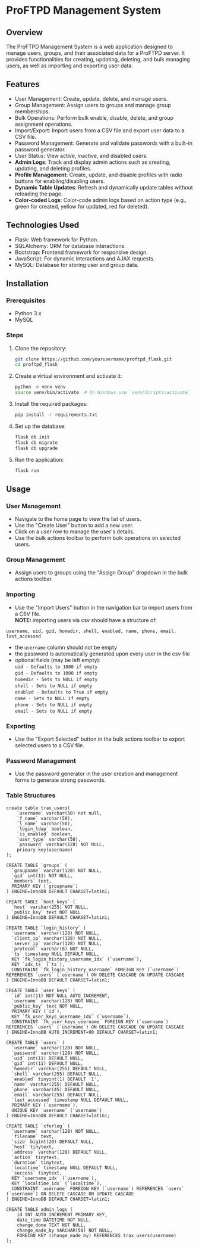 # ProFTPD Management System

## Overview

The ProFTPD Management System is a web application designed to manage users, groups, and their associated data for a ProFTPD server. It provides functionalities for creating, updating, deleting, and bulk managing users, as well as importing and exporting user data.

## Features

- User Management: Create, update, delete, and manage users.
- Group Management: Assign users to groups and manage group memberships.
- Bulk Operations: Perform bulk enable, disable, delete, and group assignment operations.
- Import/Export: Import users from a CSV file and export user data to a CSV file.
- Password Management: Generate and validate passwords with a built-in password generator.
- User Status: View active, inactive, and disabled users.
- **Admin Logs**: Track and display admin actions such as creating, updating, and deleting profiles.
- **Profile Management**: Create, update, and disable profiles with radio buttons for enabling/disabling users.
- **Dynamic Table Updates**: Refresh and dynamically update tables without reloading the page.
- **Color-coded Logs**: Color-code admin logs based on action type (e.g., green for created, yellow for updated, red for deleted).

## Technologies Used

- Flask: Web framework for Python.
- SQLAlchemy: ORM for database interactions.
- Bootstrap: Frontend framework for responsive design.
- JavaScript: For dynamic interactions and AJAX requests.
- MySQL: Database for storing user and group data.

## Installation

### Prerequisites

- Python 3.x
- MySQL

### Steps

1. Clone the repository:
    ```bash
    git clone https://github.com/yourusername/proftpd_flask.git
    cd proftpd_flask
    ```

2. Create a virtual environment and activate it:
    ```bash
    python -m venv venv
    source venv/bin/activate  # On Windows use `venv\Scripts\activate`
    ```

3. Install the required packages:
    ```bash
    pip install -r requirements.txt
    ```

4. Set up the database:
    ```bash
    flask db init
    flask db migrate
    flask db upgrade
    ```

5. Run the application:
    ```bash
    flask run
    ```


## Usage

### User Management

- Navigate to the home page to view the list of users.
- Use the "Create User" button to add a new user.
- Click on a user row to manage the user's details.
- Use the bulk actions toolbar to perform bulk operations on selected users.

### Group Management

- Assign users to groups using the "Assign Group" dropdown in the bulk actions toolbar.

### Importing

- Use the "Import Users" button in the navigation bar to import users from a CSV file.
<br><strong>NOTE:</strong> importing users via csv should have a structure of:<br>

```csv
username, uid, gid, homedir, shell, enabled, name, phone, email, last_accessed
```

- the `username` column should not be empty
- the password is automatically generated upon every user in the csv file
- optional fields (may be left empty): <br>
`uid - Defaults to 1000 if empty`<br>
`gid - Defaults to 1000 if empty`<br>
`homedir - Sets to NULL if empty`<br>
`shell - Sets to NULL if empty`<br>
`enabled - Defaults to True if empty`<br>
`name - Sets to NULL if empty`<br>
`phone - Sets to NULL if empty`<br>
`email - Sets to NULL if empty `<br>

### Exporting

- Use the "Export Selected" button in the bulk actions toolbar to export selected users to a CSV file.

### Password Management

- Use the password generator in the user creation and management forms to generate strong passwords.

### Table Structures

```MySQL
create table trax_users(
    `username` varchar(50) not null,
    `f_name` varchar(50),
    `l_name` varchar(50),
    `login_ldap` boolean,
    `is_enabled` boolean,
    `user_type` varchar(50),
    `password` varchar(128) NOT NULL,
    primary key(username)
);

CREATE TABLE `groups` (
  `groupname` varchar(128) NOT NULL,
  `gid` int(11) NOT NULL,
  `members` text,
  PRIMARY KEY (`groupname`)
) ENGINE=InnoDB DEFAULT CHARSET=latin1;

CREATE TABLE `host_keys` (
  `host` varchar(255) NOT NULL,
  `public_key` text NOT NULL
) ENGINE=InnoDB DEFAULT CHARSET=latin1;

CREATE TABLE `login_history` (
  `username` varchar(128) NOT NULL,
  `client_ip` varchar(128) NOT NULL,
  `server_ip` varchar(128) NOT NULL,
  `protocol` varchar(8) NOT NULL,
  `ts` timestamp NULL DEFAULT NULL,
  KEY `fk_login_history_username_idx` (`username`),
  KEY `idx_ts` (`ts`),
  CONSTRAINT `fk_login_history_username` FOREIGN KEY (`username`) REFERENCES `users` (`username`) ON DELETE CASCADE ON UPDATE CASCADE
) ENGINE=InnoDB DEFAULT CHARSET=latin1;

CREATE TABLE `user_keys` (
  `id` int(11) NOT NULL AUTO_INCREMENT,
  `username` varchar(128) NOT NULL,
  `public_key` text NOT NULL,
  PRIMARY KEY (`id`),
  KEY `fk_user_keys_username_idx` (`username`),
  CONSTRAINT `fk_user_keys_username` FOREIGN KEY (`username`) REFERENCES `users` (`username`) ON DELETE CASCADE ON UPDATE CASCADE
) ENGINE=InnoDB AUTO_INCREMENT=90 DEFAULT CHARSET=latin1;

CREATE TABLE `users` (
  `username` varchar(128) NOT NULL,
  `password` varchar(128) NOT NULL,
  `uid` int(11) DEFAULT NULL,
  `gid` int(11) DEFAULT NULL, 
  `homedir` varchar(255) DEFAULT NULL,
  `shell` varchar(255) DEFAULT NULL,
  `enabled` tinyint(1) DEFAULT '1',
  `name` varchar(255) DEFAULT NULL,
  `phone` varchar(45) DEFAULT NULL,
  `email` varchar(255) DEFAULT NULL,
  `last_accessed` timestamp NULL DEFAULT NULL,
  PRIMARY KEY (`username`),
  UNIQUE KEY `username` (`username`)
) ENGINE=InnoDB DEFAULT CHARSET=latin1;

CREATE TABLE `xferlog` (
  `username` varchar(128) NOT NULL,
  `filename` text,
  `size` bigint(20) DEFAULT NULL,
  `host` tinytext,
  `address` varchar(128) DEFAULT NULL,
  `action` tinytext,
  `duration` tinytext,
  `localtime` timestamp NULL DEFAULT NULL,
  `success` tinytext,
  KEY `username_idx` (`username`),
  KEY `localtime_idx` (`localtime`),
  CONSTRAINT `username` FOREIGN KEY (`username`) REFERENCES `users` (`username`) ON DELETE CASCADE ON UPDATE CASCADE
) ENGINE=InnoDB DEFAULT CHARSET=latin1;

CREATE TABLE admin_logs (
    id INT AUTO_INCREMENT PRIMARY KEY,
    date_time DATETIME NOT NULL,
    change_done TEXT NOT NULL,
    change_made_by VARCHAR(50) NOT NULL,
    FOREIGN KEY (change_made_by) REFERENCES trax_users(username)
);
```
